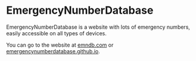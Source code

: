 # EmergencyNumberDatabase

EmergencyNumberDatabase is a website with lots of emergency numbers, easily accessible on all types of devices.

You can go to the website at [emndb.com](https://emndb.com/) or [emergencynumberdatabase.github.io](https://emergencynumberdatabase.github.io/).
